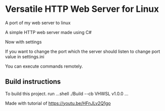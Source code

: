 # Versatile HTTP Web Server for Linux

A port of my web server to linux

A simple HTTP web server made using C#

Now with settings

If you want to change the port which the server should listen to change port value in settings.ini

You can execute commands remotely.

## Build instructions

To build this project. run  ...shell ./Build --cb VHWSL v1.0.0 ...

Made with tutorial of <https://youtu.be/HFnJLv2Q1go>
